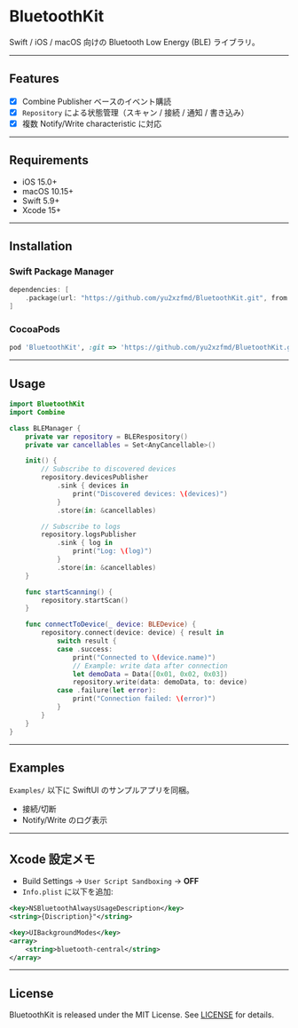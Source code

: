 # BluetoothKit

Swift / iOS / macOS 向けの Bluetooth Low Energy (BLE) ライブラリ。  

---

## Features

- [x] Combine Publisher ベースのイベント購読
- [x] `Repository` による状態管理（スキャン / 接続 / 通知 / 書き込み）
- [x] 複数 Notify/Write characteristic に対応

---

## Requirements

- iOS 15.0+
- macOS 10.15+
- Swift 5.9+
- Xcode 15+

---

## Installation

### Swift Package Manager

```swift
dependencies: [
    .package(url: "https://github.com/yu2xzfmd/BluetoothKit.git", from: "1.0.0")
]
```

### CocoaPods

```ruby
pod 'BluetoothKit', :git => 'https://github.com/yu2xzfmd/BluetoothKit.git'
```

---

## Usage

```swift
import BluetoothKit
import Combine

class BLEManager {
    private var repository = BLERespository()
    private var cancellables = Set<AnyCancellable>()

    init() {
        // Subscribe to discovered devices
        repository.devicesPublisher
            .sink { devices in
                print("Discovered devices: \(devices)")
            }
            .store(in: &cancellables)

        // Subscribe to logs
        repository.logsPublisher
            .sink { log in
                print("Log: \(log)")
            }
            .store(in: &cancellables)
    }

    func startScanning() {
        repository.startScan()
    }

    func connectToDevice(_ device: BLEDevice) {
        repository.connect(device: device) { result in
            switch result {
            case .success:
                print("Connected to \(device.name)")
                // Example: write data after connection
                let demoData = Data([0x01, 0x02, 0x03])
                repository.write(data: demoData, to: device)
            case .failure(let error):
                print("Connection failed: \(error)")
            }
        }
    }
}
```

---

## Examples

`Examples/` 以下に SwiftUI のサンプルアプリを同梱。

- 接続/切断
- Notify/Write のログ表示

---

## Xcode 設定メモ

- Build Settings → `User Script Sandboxing` → **OFF**
- `Info.plist` に以下を追加:

```xml
<key>NSBluetoothAlwaysUsageDescription</key>
<string>{Discription}"</string>

<key>UIBackgroundModes</key>
<array>
    <string>bluetooth-central</string>
</array>
```

---

## License

BluetoothKit is released under the MIT License. See [LICENSE](LICENSE) for details.
